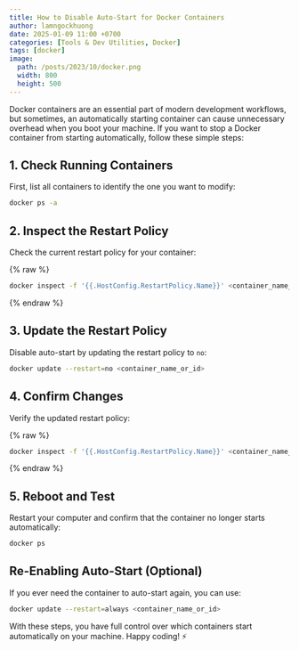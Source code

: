 ```yaml
---
title: How to Disable Auto-Start for Docker Containers
author: lamngockhuong
date: 2025-01-09 11:00 +0700
categories: [Tools & Dev Utilities, Docker]
tags: [docker]
image:
  path: /posts/2023/10/docker.png
  width: 800
  height: 500
---
```


Docker containers are an essential part of modern development workflows, but sometimes, an automatically starting container can cause unnecessary overhead when you boot your machine. If you want to stop a Docker container from starting automatically, follow these simple steps:

## 1. Check Running Containers

First, list all containers to identify the one you want to modify:

```bash
docker ps -a
```

## 2. Inspect the Restart Policy

Check the current restart policy for your container:

{% raw %}

```bash
docker inspect -f '{{.HostConfig.RestartPolicy.Name}}' <container_name_or_id>
```

{% endraw %}

## 3. Update the Restart Policy

Disable auto-start by updating the restart policy to `no`:

```bash
docker update --restart=no <container_name_or_id>
```

## 4. Confirm Changes

Verify the updated restart policy:

{% raw %}

```bash
docker inspect -f '{{.HostConfig.RestartPolicy.Name}}' <container_name_or_id>
```

{% endraw %}

## 5. Reboot and Test

Restart your computer and confirm that the container no longer starts automatically:

```bash
docker ps
```

## Re-Enabling Auto-Start (Optional)

If you ever need the container to auto-start again, you can use:

```bash
docker update --restart=always <container_name_or_id>
```

With these steps, you have full control over which containers start automatically on your machine. Happy coding! ⚡️
